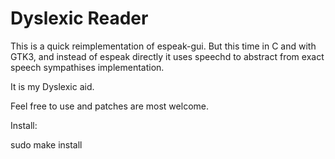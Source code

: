Dyslexic Reader
===============

This is a quick reimplementation of espeak-gui.
But this time in C and with GTK3, and instead of espeak directly it uses
speechd to abstract from exact speech sympathises implementation.

It is my Dyslexic aid.

Feel free to use and patches are most welcome.


Install:

sudo make install
